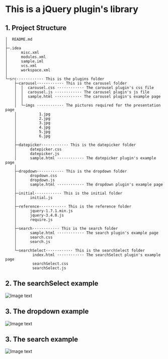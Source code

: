# This is a jQuery plugin's library

## 1. Project Structure

```
│  README.md
│
├─.idea
│      misc.xml
│      modules.xml
│      sample.iml
│      vcs.xml
│      workspace.xml
│
└─src············ This is the plugins folder
    ├─carousel············ This is the carousel folder
    │  │  carousel.css ············ The carousel plugin's css file
    │  │  carousel.js ············ The carousel plugin's js file
    │  │  sample.html ············ The carousel plugin's example page
    │  │
    │  └─imgs ············ The pictures required for the presentation page
    │          1.jpg
    │          2.jpg
    │          3.jpg
    │          4.jpg
    │          5.jpg
    │          6.jpg
    │
    ├─datepicker············ This is the datepicker folder
    │      datepicker.css
    │      datepicker.js
    │      sample.html ············ The datepicker plugin's example page
    │
    ├─dropdown············ This is the dropdown folder
    │      dropdown.css
    │      dropdown.js
    │      sample.html ············ The dropdown plugin's example page
    │
    ├─initial············ This is the initial folder
    │      initial.js
    │
    ├─reference············ This is the reference folder
    │      jquery-1.7.1.min.js
    │      jquery-3.4.0.js
    │      require.js
    │
    ├─search············ This is the search folder
    │      sample.html ············ The search plugin's example page
    │      search.css
    │      search.js
    │
    └─searchSelect············ This is the searchSelect folder
            index.html ············ The searchSelect plugin's example page
            searchSelect.css
            searchSelect.js
```

## 2. The searchSelect example

![Image text](https://github.com/wulikunkun/wulikunkun_jquery_component/blob/master/readmeImages/searchSelect.gif)

## 3. The dropdown example
![Image text](https://github.com/wulikunkun/wulikunkun_jquery_component/blob/master/readmeImages/dropdown.gif)

## 3. The search example
![Image text](https://github.com/wulikunkun/wulikunkun_jquery_component/blob/master/readmeImages/search.gif)
